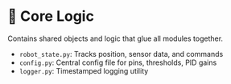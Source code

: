 # 🔗 Core Logic

Contains shared objects and logic that glue all modules together.

- `robot_state.py`: Tracks position, sensor data, and commands
- `config.py`: Central config file for pins, thresholds, PID gains
- `logger.py`: Timestamped logging utility
